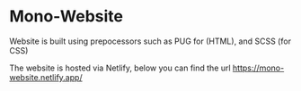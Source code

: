 # Mono-Website
Website is built using prepocessors such as PUG for (HTML), and SCSS (for CSS)

The website is hosted via Netlify, below you can find the url
https://mono-website.netlify.app/
